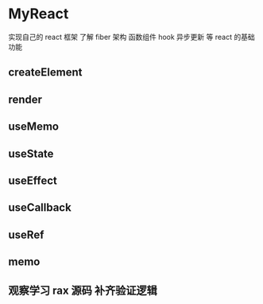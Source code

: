 # MyReact

实现自己的 react 框架 了解 fiber 架构 函数组件 hook 异步更新 等 react 的基础功能

## createElement

## render

## useMemo

## useState

## useEffect

## useCallback

## useRef

## memo

## 观察学习 rax 源码 补齐验证逻辑
